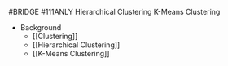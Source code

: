 #BRIDGE #111ANLY 
Hierarchical Clustering
K-Means Clustering

- Background
	- [[Clustering]]
	- [[Hierarchical Clustering]]
	- [[K-Means Clustering]]